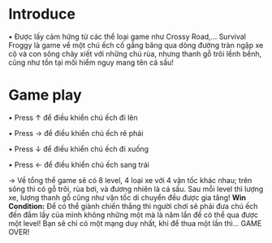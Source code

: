 # Introduce
 • Được lấy cảm hứng từ các thể loại game như Crossy Road,... Survival Froggy là game về một chú ếch cố gắng băng qua dòng đường tràn ngập xe cộ và con sông chảy xiết với những chú rùa, nhưng thanh gỗ trôi lềnh bềnh, cũng như tồn tại mối hiểm nguy mang tên cá sấu! 
  
 # Game play
  • Press ↑ để điều khiển chú ếch đi lên
  
  • Press → để điều khiển chú ếch rẽ phải
  
  • Press ↓ để điều khiển chú ếch đi xuống
  
  • Press ← để điều khiển chú ếch sang trái
  
  -> Về tổng thể game sẽ có 8 level, 4 loại xe với 4 vận tốc khác nhau; trên sông thì có gỗ trôi, rùa bơi, và đương nhiên là cá sấu. Sau mỗi level thì lượng xe, lượng thanh gỗ cũng như vận tốc di chuyển đều được gia tăng!
  **Win Condition:** Để có thể giành chiến thắng thì người chơi sẽ phải đưa chú ếch đến đầm lầy của mình không những một mà là năm lần để có thể qua được một level! Bạn sẽ chỉ có một mạng duy nhất, khi để thua một lần thì... GAME OVER!
  
